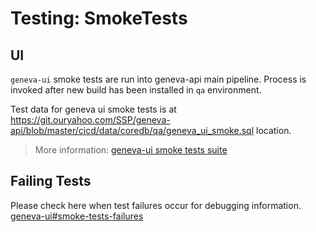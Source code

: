 # Testing: SmokeTests

## UI

`geneva-ui` smoke tests are run into geneva-api main pipeline. Process is invoked after new build has been installed in `qa` environment.

Test data for geneva ui smoke tests is at https://git.ouryahoo.com/SSP/geneva-api/blob/master/cicd/data/coredb/qa/geneva_ui_smoke.sql location.
> More information: [geneva-ui smoke tests suite](https://git.ouryahoo.com/SSP/sd-geneva-ui-smoke-tests)

## Failing Tests

Please check here when test failures occur for debugging information. [geneva-ui#smoke-tests-failures](https://git.ouryahoo.com/SSP/geneva-ui/blob/master/docs/TROUBLESHOOTING.md#smoke-tests-failures)
